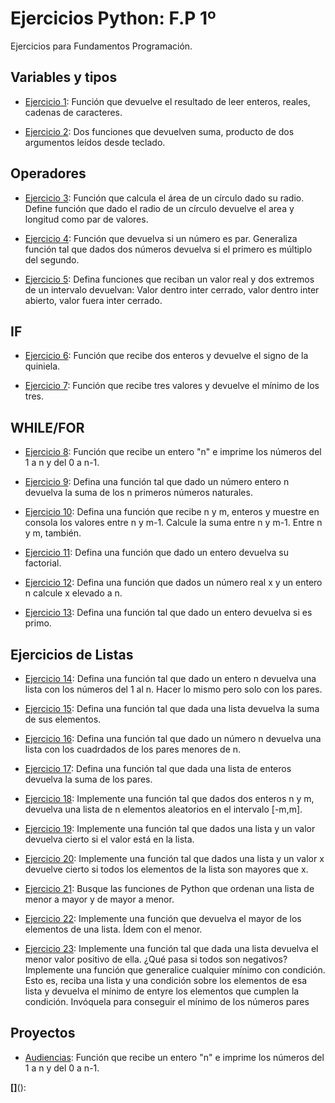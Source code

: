 # Ejercicios Python: F.P 1º
Ejercicios para Fundamentos Programación.

## Variables y tipos

- [Ejercicio 1](ejercicio1.py): Función que devuelve el resultado de leer enteros, reales, cadenas de caracteres.

- [Ejercicio 2](ejercicio2.py): Dos funciones que devuelven suma, producto de dos argumentos leídos desde teclado.

## Operadores

- [Ejercicio 3](ejercicio3.py): Función que calcula el área de un círculo dado su radio. Define función que dado el radio de un círculo devuelve el area y longitud como par de valores.

- [Ejercicio 4](ejercicio4.py): Función que devuelva si un número es par. Generaliza función tal que dados dos números devuelva si el primero es múltiplo del segundo.

- [Ejercicio 5](ejercicio5.py): Defina funciones que reciban un valor real y dos extremos de un intervalo devuelvan: Valor dentro inter cerrado, valor dentro inter abierto, valor fuera inter cerrado.


## IF
- [Ejercicio 6](ejercicio6.py): Función que recibe dos enteros y devuelve el signo de la quiniela.

- [Ejercicio 7](ejercicio7.py): Función que recibe tres valores y devuelve el mínimo de los tres.

## WHILE/FOR

- [Ejercicio 8](ejercicio8.py): Función que recibe un entero "n" e imprime los números del 1 a n y del 0 a n-1.

- [Ejercicio 9](ejercicio9.py): Defina una función tal que dado un número entero n devuelva la suma de los n primeros números naturales.

- [Ejercicio 10](ejercicio10.py): Defina una función que recibe n y m, enteros y muestre en consola los valores entre n y m-1. Calcule la suma entre n y m-1. Entre n y m, también.

- [Ejercicio 11](ejercicio11.py): Defina una función que dado un entero devuelva su factorial. 

- [Ejercicio 12](ejercicio12.py): Defina una función que dados un número real x y un entero n calcule x elevado a n.

- [Ejercicio 13](ejercicio13.py): Defina una función tal que dado un entero devuelva si es primo.

## Ejercicios de Listas

- [Ejercicio 14](ejercicio14.py): Defina una función tal que dado un entero n devuelva una lista con los números del 1 al n. Hacer lo mismo pero solo con los pares.

- [Ejercicio 15](ejercicio15.py): Defina una función tal que dada una lista devuelva la suma de sus elementos.

- [Ejercicio 16](ejercicio16.py): Defina una función tal que dado un número n devuelva una lista con los cuadrdados de los pares menores de n.

- [Ejercicio 17](ejercicio17.py): Defina una función tal que dada una lista de enteros devuelva la suma de los pares. 

- [Ejercicio 18](ejercicio18.py): Implemente una función tal que dados dos enteros n y m, devuelva una lista de n elementos aleatorios en el intervalo [-m,m].

- [Ejercicio 19](ejercicio19.py): Implemente una función tal que dados una lista y un valor devuelva cierto si el valor está en la lista.

- [Ejercicio 20](ejercicio20.py): Implemente una función tal que dados una lista y un valor x devuelve cierto si todos los elementos de la lista son mayores que x.

- [Ejercicio 21](ejercicio21.py): Busque las funciones de Python que ordenan una lista de menor a mayor y de mayor a menor.

- [Ejercicio 22](ejercicio22.py): Implemente una función que devuelva el mayor de los elementos de una lista. Ídem con el menor.

- [Ejercicio 23](ejercicio23.py): Implemente una función tal que dada una lista devuelva el menor valor positivo de ella. ¿Qué pasa si todos son negativos? Implemente una función que generalice cualquier mínimo con condición. Esto es, reciba una lista y una condición sobre los elementos de esa lista y devuelva el mínimo de entyre los elementos que cumplen la condición. Invóquela para conseguir el mínimo de los números pares











## Proyectos
- [Audiencias](audiencias.py): Función que recibe un entero "n" e imprime los números del 1 a n y del 0 a n-1.

**[]**():
